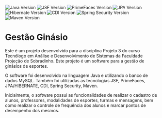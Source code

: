 ![Java Version](https://img.shields.io/badge/Java-1.8-red.svg)
![JSF Version](https://img.shields.io/badge/JSF-2.3.3-blue.svg)
![PrimeFaces Version](https://img.shields.io/badge/PrimeFaces-6.2-blue.svg)
![JPA Version](https://img.shields.io/badge/JPA-2.1-orange.svg)
![Hibernate Version](https://img.shields.io/badge/Hibernate-5.2.16--Final-orange.svg)
![CDI Version](https://img.shields.io/badge/CDI-2.0-4286f4.svg)
![Spring Security Version](https://img.shields.io/badge/Spring%20Security-5.0.4-brightgreen.svg)
![Maven Version](https://img.shields.io/badge/Maven-3.3-7036ed.svg)
# Gestão Ginásio

Este é um projeto desenvolvido para a disciplina Projeto 3 do curso Tecnólogo em Análise e Desenvolvimento de Sistemas da Faculdade Projeção de Sobradinho. Este projeto é um software para a gestão de ginásios de esportes.

O software foi desenvolvido na linguagem Java e utilizando o banco de dados MySQL. Também foi utilizadas as tecnologias JSF, PrimeFaces, JPA/HIBERNATE, CDI, Spring Security, Maven.

Inicialmente, o software possui as funcionalidades de realizar o cadastro de alunos, professores, modalidades de esportes, turmas e mensagens, bem como realizar o controle de frequência dos alunos e marcar pontos de desempenho dos mesmos.